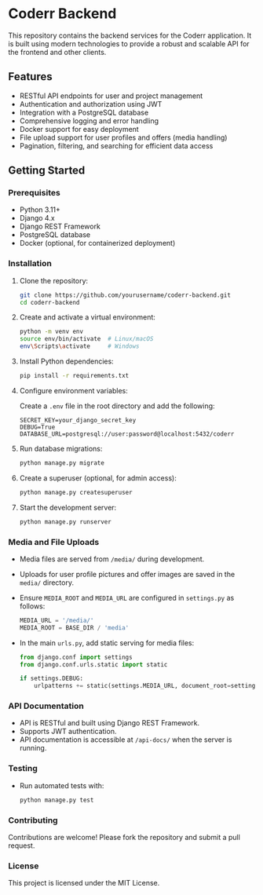 # Coderr Backend

This repository contains the backend services for the Coderr application. It is built using modern technologies to provide a robust and scalable API for the frontend and other clients.

## Features

- RESTful API endpoints for user and project management
- Authentication and authorization using JWT
- Integration with a PostgreSQL database
- Comprehensive logging and error handling
- Docker support for easy deployment
- File upload support for user profiles and offers (media handling)
- Pagination, filtering, and searching for efficient data access

## Getting Started

### Prerequisites

- Python 3.11+
- Django 4.x
- Django REST Framework
- PostgreSQL database
- Docker (optional, for containerized deployment)

### Installation

1. Clone the repository:

   ```bash
   git clone https://github.com/yourusername/coderr-backend.git
   cd coderr-backend
   ```

2. Create and activate a virtual environment:

   ```bash
   python -m venv env
   source env/bin/activate  # Linux/macOS
   env\Scripts\activate     # Windows
   ```

3. Install Python dependencies:

   ```bash
   pip install -r requirements.txt
   ```

4. Configure environment variables:

   Create a `.env` file in the root directory and add the following:

   ```env
   SECRET_KEY=your_django_secret_key
   DEBUG=True
   DATABASE_URL=postgresql://user:password@localhost:5432/coderr
   ```

5. Run database migrations:

   ```bash
   python manage.py migrate
   ```

6. Create a superuser (optional, for admin access):

   ```bash
   python manage.py createsuperuser
   ```

7. Start the development server:

   ```bash
   python manage.py runserver
   ```

### Media and File Uploads

- Media files are served from `/media/` during development.
- Uploads for user profile pictures and offer images are saved in the `media/` directory.
- Ensure `MEDIA_ROOT` and `MEDIA_URL` are configured in `settings.py` as follows:

  ```python
  MEDIA_URL = '/media/'
  MEDIA_ROOT = BASE_DIR / 'media'
  ```

- In the main `urls.py`, add static serving for media files:

  ```python
  from django.conf import settings
  from django.conf.urls.static import static

  if settings.DEBUG:
      urlpatterns += static(settings.MEDIA_URL, document_root=settings.MEDIA_ROOT)
  ```

### API Documentation

- API is RESTful and built using Django REST Framework.
- Supports JWT authentication.
- API documentation is accessible at `/api-docs/` when the server is running.

### Testing

- Run automated tests with:

  ```bash
  python manage.py test
  ```

### Contributing

Contributions are welcome! Please fork the repository and submit a pull request.

### License

This project is licensed under the MIT License.

